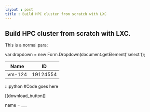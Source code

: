 ```yaml
---
layout : post
title : Build HPC cluster from scratch with LXC
---
```


Build HPC cluster from scratch with LXC.
---

This is a normal para:

var dropdown = new Form.Dropdown(document.getElement('select'));


 Name          | ID
 ------------- | ---------------
 vm-124        | 19124554
 
 :::python
 #Code goes here
 
 
 [[download_button]]
 
 name = ___
 
 
